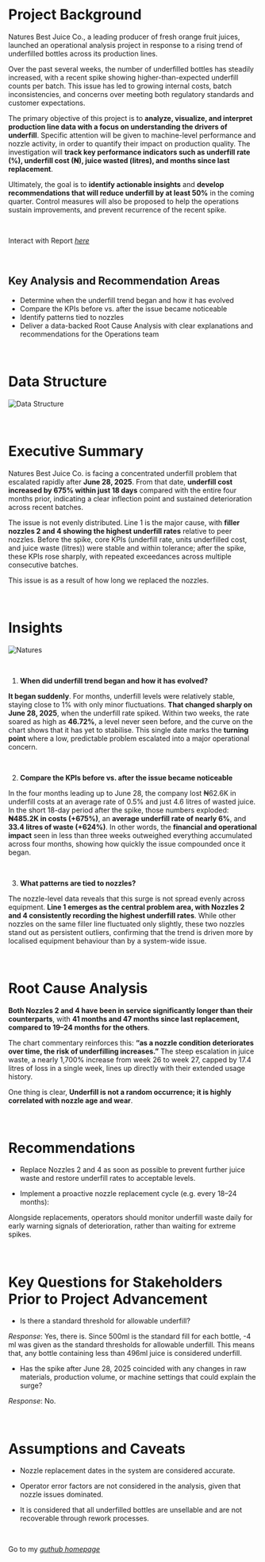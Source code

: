 # Project Background

Natures Best Juice Co., a leading producer of fresh orange fruit juices, launched an operational analysis project in response to a rising trend of underfilled bottles across its production lines. 

Over the past several weeks, the number of underfilled bottles has steadily increased, with a recent spike showing higher-than-expected underfill counts per batch. This issue has led to growing internal costs, batch inconsistencies, and concerns over meeting both regulatory standards and customer expectations.

The primary objective of this project is to **analyze, visualize, and interpret production line data with a focus on understanding the drivers of underfill**. Specific attention will be given to machine-level performance and nozzle activity, in order to quantify their impact on production quality. The investigation will **track key performance indicators such as underfill rate (%), underfill cost (₦), juice wasted (litres), and months since last replacement**.

Ultimately, the goal is to **identify actionable insights** and **develop recommendations that will reduce underfill by at least 50%** in the coming quarter. Control measures will also be proposed to help the operations sustain improvements, and prevent recurrence of the recent spike.


<br/>

Interact with Report *[here](https://app.powerbi.com/view?r=eyJrIjoiOTliYzQ1OWItNjdiZS00ZTk5LTkxNDQtNmNjNzM0YzBlMWVlIiwidCI6IjY5M2I4NzFiLTNhMjItNDUxOS04ZjZhLTFhYjNjOTI4Y2FlMSJ9)*

<br/>

## Key Analysis and Recommendation Areas

* Determine when the underfill trend began and how it has evolved
* Compare the KPIs before vs. after the issue became noticeable
* Identify patterns tied to nozzles
* Deliver a data-backed Root Cause Analysis with clear explanations and recommendations for the Operations team 

<br/>

# Data Structure

![Data Structure](https://github.com/Blessing336/Natures_Best_Underfill_Rate_Analysis/blob/47cdab9e3cb2ebd9dd7059eb54678f9fdb9147d3/Resources/Natures%20Data%20Structure.png)

<br/>

# Executive Summary

Natures Best Juice Co. is facing a concentrated underfill problem that escalated rapidly after **June 28, 2025**. From that date, **underfill cost increased by 675% within just 18 days** compared with the entire four months prior, indicating a clear inflection point and sustained deterioration across recent batches.

The issue is not evenly distributed. Line 1 is the major cause, with **filler nozzles 2 and 4 showing the highest underfill rates** relative to peer nozzles. Before the spike, core KPIs (underfill rate, units underfilled cost, and juice waste (litres)) were stable and within tolerance; after the spike, these KPIs rose sharply, with repeated exceedances across multiple consecutive batches.

This issue is as a result of how long we replaced the nozzles.


<br/>

# Insights

![Natures](https://github.com/Blessing336/Natures_Best_Underfill_Rate_Analysis/blob/7bfb375ce9193b2069f1bcc510220e44b1febb35/Resources/Natures_Full.gif)

<br/>

1. **When did underfill trend began and how it has evolved?**

**It began suddenly**. For months, underfill levels were relatively stable, staying close to 1% with only minor fluctuations. **That changed sharply on June 28, 2025**, when the underfill rate spiked. Within two weeks, the rate soared as high as **46.72%**, a level never seen before, and the curve on the chart shows that it has yet to stabilise. This single date marks the **turning point** where a low, predictable problem escalated into a major operational concern.

<br/>

2. **Compare the KPIs before vs. after the issue became noticeable**

In the four months leading up to June 28, the company lost ₦62.6K in underfill costs at an average rate of 0.5% and just 4.6 litres of wasted juice. In the short 18-day period after the spike, those numbers exploded: **₦485.2K in costs (+675%)**, an **average underfill rate of nearly 6%**, and **33.4 litres of waste (+624%)**. In other words, the **financial and operational impact** seen in less than three weeks outweighed everything accumulated across four months, showing how quickly the issue compounded once it began.

<br/>

3. **What patterns are tied to nozzles?**

The nozzle-level data reveals that this surge is not spread evenly across equipment. **Line 1 emerges as the central problem area, with Nozzles 2 and 4 consistently recording the highest underfill rates**. While other nozzles on the same filler line fluctuated only slightly, these two nozzles stand out as persistent outliers, confirming that the trend is driven more by localised equipment behaviour than by a system-wide issue.


<br/>


# Root Cause Analysis

**Both Nozzles 2 and 4 have been in service significantly longer than their counterparts**, with **41 months and 47 months since last replacement, compared to 19–24 months for the others**. 

The chart commentary reinforces this: **“as a nozzle condition deteriorates over time, the risk of underfilling increases.”** The steep escalation in juice waste, a nearly 1,700% increase from week 26 to week 27, capped by 17.4 litres of loss in a single week, lines up directly with their extended usage history. 

One thing is clear, **Underfill is not a random occurrence; it is highly correlated with nozzle age and wear**.

<br/>

# Recommendations

* Replace Nozzles 2 and 4 as soon as possible to prevent further juice waste and restore underfill rates to acceptable levels.

* Implement a proactive nozzle replacement cycle (e.g. every 18–24 months): 

Alongside replacements, operators should monitor underfill waste daily for early warning signals of deterioration, rather than waiting for extreme spikes.



<br/>

# Key Questions for Stakeholders Prior to Project Advancement

* Is there a standard threshold for allowable underfill?

*Response*: Yes, there is. Since 500ml is the standard fill for each bottle, -4 ml was given as the standard thresholds for allowable underfill. This means that, any bottle containing less than 496ml juice is considered underfill.

* Has the spike after June 28, 2025 coincided with any changes in raw materials, production volume, or machine settings that could explain the surge?

*Response*: No.


<br/>


# Assumptions and Caveats

* Nozzle replacement dates in the system are considered accurate.

* Operator error factors are not considered in the analysis, given that nozzle issues dominated.

* It is considered that all underfilled bottles are unsellable and are not recoverable through rework processes.



<br/>

Go to my *[guthub homepage](https://github.com/Blessing336)*

